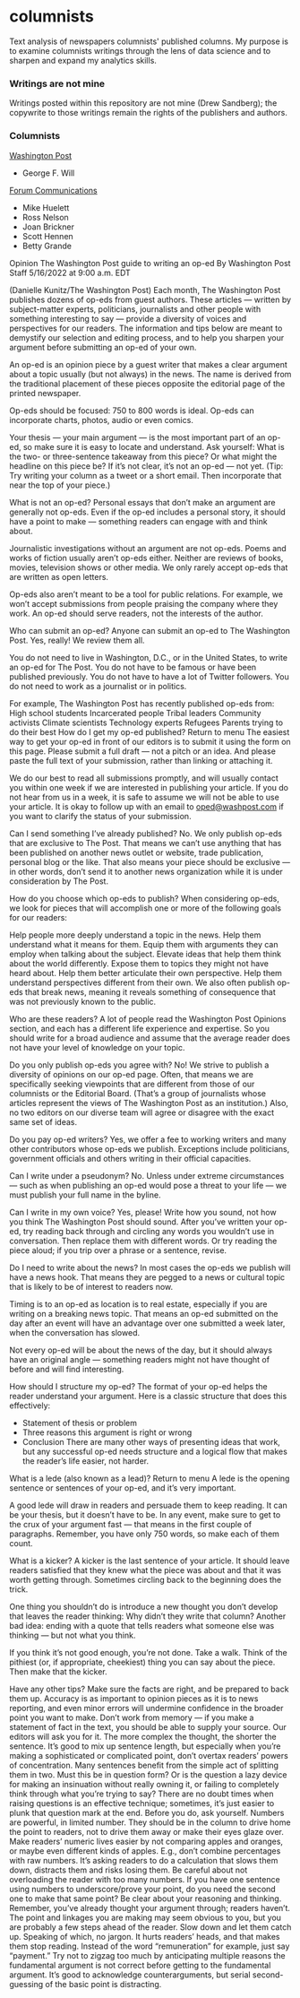 # columnists
Text analysis of newspapers columnists' published columns. My purpose is to examine columnists writings through the lens of data science and to sharpen and expand my analytics skills.

### Writings are not mine
Writings posted within this repository are not mine (Drew Sandberg); the copywrite to those writings remain the rights of the publishers and authors. 

### Columnists
[Washington Post](washingtonpost.com)
- George F. Will

[Forum Communications](www.inforum.com/opinion/columns)
- Mike Huelett
- Ross Nelson
- Joan Brickner
- Scott Hennen
- Betty Grande


Opinion  The Washington Post guide to writing an op-ed
By Washington Post Staff
5/16/2022 at 9:00 a.m. EDT

(Danielle Kunitz/The Washington Post)
Each month, The Washington Post publishes dozens of op-eds from guest authors. These articles — written by subject-matter experts, politicians, journalists and other people with something interesting to say — provide a diversity of voices and perspectives for our readers.
The information and tips below are meant to demystify our selection and editing process, and to help you sharpen your argument before submitting an op-ed of your own.

An op-ed is an opinion piece by a guest writer that makes a clear argument about a topic usually (but not always) in the news. The name is derived from the traditional placement of these pieces opposite the editorial page of the printed newspaper.

Op-eds should be focused: 750 to 800 words is ideal. Op-eds can incorporate charts, photos, audio or even comics.

Your thesis — your main argument — is the most important part of an op-ed, so make sure it is easy to locate and understand. Ask yourself: What is the two- or three-sentence takeaway from this piece? Or what might the headline on this piece be? If it’s not clear, it’s not an op-ed — not yet. (Tip: Try writing your column as a tweet or a short email. Then incorporate that near the top of your piece.)

What is not an op-ed?
Personal essays that don’t make an argument are generally not op-eds. Even if the op-ed includes a personal story, it should have a point to make — something readers can engage with and think about.

Journalistic investigations without an argument are not op-eds. Poems and works of fiction usually aren’t op-eds either. Neither are reviews of books, movies, television shows or other media. We only rarely accept op-eds that are written as open letters.

Op-eds also aren’t meant to be a tool for public relations. For example, we won’t accept submissions from people praising the company where they work. An op-ed should serve readers, not the interests of the author.

Who can submit an op-ed?
Anyone can submit an op-ed to The Washington Post. Yes, really! We review them all.

You do not need to live in Washington, D.C., or in the United States, to write an op-ed for The Post. You do not have to be famous or have been published previously. You do not have to have a lot of Twitter followers. You do not need to work as a journalist or in politics.

For example, The Washington Post has recently published op-eds from:
High school students
Incarcerated people
Tribal leaders
Community activists
Climate scientists
Technology experts
Refugees
Parents trying to do their best
How do I get my op-ed published?
Return to menu
The easiest way to get your op-ed in front of our editors is to submit it using the form on this page. Please submit a full draft — not a pitch or an idea. And please paste the full text of your submission, rather than linking or attaching it.

We do our best to read all submissions promptly, and will usually contact you within one week if we are interested in publishing your article. If you do not hear from us in a week, it is safe to assume we will not be able to use your article. It is okay to follow up with an email to oped@washpost.com if you want to clarify the status of your submission.

Can I send something I’ve already published?
No. We only publish op-eds that are exclusive to The Post. That means we can’t use anything that has been published on another news outlet or website, trade publication, personal blog or the like. That also means your piece should be exclusive — in other words, don’t send it to another news organization while it is under consideration by The Post.

How do you choose which op-eds to publish?
When considering op-eds, we look for pieces that will accomplish one or more of the following goals for our readers:


Help people more deeply understand a topic in the news.
Help them understand what it means for them.
Equip them with arguments they can employ when talking about the subject.
Elevate ideas that help them think about the world differently.
Expose them to topics they might not have heard about.
Help them better articulate their own perspective.
Help them understand perspectives different from their own.
We also often publish op-eds that break news, meaning it reveals something of consequence that was not previously known to the public.

Who are these readers?
A lot of people read the Washington Post Opinions section, and each has a different life experience and expertise. So you should write for a broad audience and assume that the average reader does not have your level of knowledge on your topic.

Do you only publish op-eds you agree with?
No! We strive to publish a diversity of opinions on our op-ed page. Often, that means we are specifically seeking viewpoints that are different from those of our columnists or the Editorial Board. (That’s a group of journalists whose articles represent the views of The Washington Post as an institution.) Also, no two editors on our diverse team will agree or disagree with the exact same set of ideas.

Do you pay op-ed writers?
Yes, we offer a fee to working writers and many other contributors whose op-eds we publish. Exceptions include politicians, government officials and others writing in their official capacities.

Can I write under a pseudonym?
No. Unless under extreme circumstances — such as when publishing an op-ed would pose a threat to your life — we must publish your full name in the byline.

Can I write in my own voice?
Yes, please! Write how you sound, not how you think The Washington Post should sound. After you’ve written your op-ed, try reading back through and circling any words you wouldn’t use in conversation. Then replace them with different words. Or try reading the piece aloud; if you trip over a phrase or a sentence, revise.

Do I need to write about the news?
In most cases the op-eds we publish will have a news hook. That means they are pegged to a news or cultural topic that is likely to be of interest to readers now.

Timing is to an op-ed as location is to real estate, especially if you are writing on a breaking news topic. That means an op-ed submitted on the day after an event will have an advantage over one submitted a week later, when the conversation has slowed.

Not every op-ed will be about the news of the day, but it should always have an original angle — something readers might not have thought of before and will find interesting.

How should I structure my op-ed?
The format of your op-ed helps the reader understand your argument. Here is a classic structure that does this effectively:
- Statement of thesis or problem
- Three reasons this argument is right or wrong
- Conclusion
There are many other ways of presenting ideas that work, but any successful op-ed needs structure and a logical flow that makes the reader’s life easier, not harder.

What is a lede (also known as a lead)?
Return to menu
A lede is the opening sentence or sentences of your op-ed, and it’s very important.

A good lede will draw in readers and persuade them to keep reading. It can be your thesis, but it doesn’t have to be. In any event, make sure to get to the crux of your argument fast — that means in the first couple of paragraphs. Remember, you have only 750 words, so make each of them count.

What is a kicker?
A kicker is the last sentence of your article. It should leave readers satisfied that they knew what the piece was about and that it was worth getting through. Sometimes circling back to the beginning does the trick.

One thing you shouldn’t do is introduce a new thought you don’t develop that leaves the reader thinking: Why didn’t they write that column? Another bad idea: ending with a quote that tells readers what someone else was thinking — but not what you think.

If you think it’s not good enough, you’re not done. Take a walk. Think of the pithiest (or, if appropriate, cheekiest) thing you can say about the piece. Then make that the kicker.

Have any other tips?
Make sure the facts are right, and be prepared to back them up. Accuracy is as important to opinion pieces as it is to news reporting, and even minor errors will undermine confidence in the broader point you want to make. Don’t work from memory — if you make a statement of fact in the text, you should be able to supply your source. Our editors will ask you for it.
The more complex the thought, the shorter the sentence. It’s good to mix up sentence length, but especially when you’re making a sophisticated or complicated point, don’t overtax readers’ powers of concentration. Many sentences benefit from the simple act of splitting them in two.
Must this be in question form? Or is the question a lazy device for making an insinuation without really owning it, or failing to completely think through what you’re trying to say? There are no doubt times when raising questions is an effective technique; sometimes, it’s just easier to plunk that question mark at the end. Before you do, ask yourself.
Numbers are powerful, in limited number. They should be in the column to drive home the point to readers, not to drive them away or make their eyes glaze over. Make readers’ numeric lives easier by not comparing apples and oranges, or maybe even different kinds of apples. E.g., don’t combine percentages with raw numbers. It’s asking readers to do a calculation that slows them down, distracts them and risks losing them. Be careful about not overloading the reader with too many numbers. If you have one sentence using numbers to underscore/prove your point, do you need the second one to make that same point?
Be clear about your reasoning and thinking. Remember, you’ve already thought your argument through; readers haven’t. The point and linkages you are making may seem obvious to you, but you are probably a few steps ahead of the reader. Slow down and let them catch up.
Speaking of which, no jargon. It hurts readers’ heads, and that makes them stop reading. Instead of the word “remuneration” for example, just say “payment.”
Try not to zigzag too much by anticipating multiple reasons the fundamental argument is not correct before getting to the fundamental argument. It’s good to acknowledge counterarguments, but serial second-guessing of the basic point is distracting.
